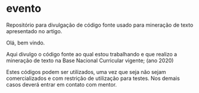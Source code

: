 # evento
Repositório para divulgação de código fonte usado para mineração de texto apresentado no artigo. 

Olá, bem vindo.

Aqui divulgo o código fonte ao qual estou trabalhando e que realizo a mineração de texto na Base Nacional Curricular vigente; (ano 2020)

Estes códigos podem ser utilizados, uma vez que seja não sejam comercializados e com restrição de utilização para testes. Nos demais casos deverá entrar em contato com mentor.

